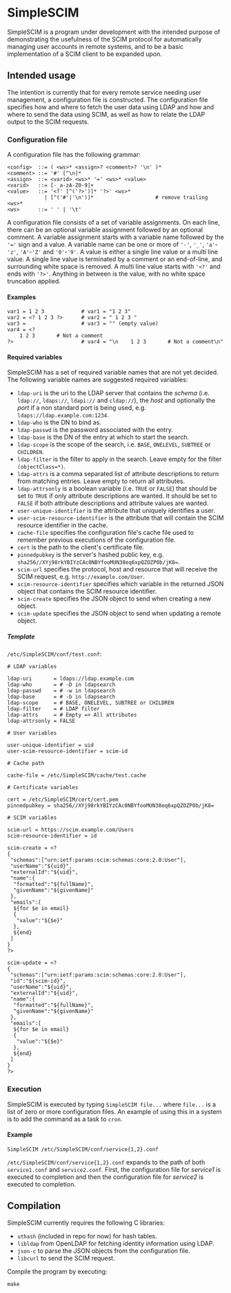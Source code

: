 # SimpleSCIM

SimpleSCIM is a program under development with the intended purpose
of demonstrating the usefulness of the SCIM protocol for
automatically managing user accounts in remote systems, and to be a
basic implementation of a SCIM client to be expanded upon.

## Intended usage

The intention is currently that for every remote service needing
user management, a configuration file is constructed. The
configuration file specifies how and where to fetch the user data
using LDAP and how and where to send the data using SCIM, as well as
how to relate the LDAP output to the SCIM requests.

### Configuration file

A configuration file has the following grammar:

```
<config>  ::= ( <ws>* <assign>? <comment>? '\n' )*
<comment> ::= '#' [^\n]*
<assign>  ::= <varid> <ws>* '=' <ws>* <value>
<varid>   ::= [-_a-zA-Z0-9]+
<value>   ::= '<?' [^('?>')]* '?>' <ws>*
            | [^('#'|'\n')]*                    # remove trailing <ws>*
<ws>      ::= ' ' | '\t'
```

A configuration file consists of a set of variable assignments. On
each line, there can be an optional variable assignment followed by
an optional comment. A variable assignment starts with a variable
name followed by the `'='` sign and a value. A variable name can be
one or more of `'-'`, `'_'`, `'a'`-`'z'`, `'A'`-`'Z'` and
`'0'`-`'9'`. A value is either a single line value or a multi line
value. A single line value is terminated by a comment or an
end-of-line, and surrounding white space is removed. A multi line
value starts with `'<?'` and ends with `'?>'`. Anything in between is
the value, with no white space truncation applied.

#### Examples

```
var1 = 1 2 3            # var1 = "1 2 3"
var2 = <? 1 2 3 ?>      # var2 = " 1 2 3 "
var3 =                  # var3 = "" (empty value)
var4 = <?
    1 2 3       # Not a comment
?>                      # var4 = "\n    1 2 3       # Not a comment\n"
```

#### Required variables

SimpleSCIM has a set of required variable names that are not yet
decided. The following variable names are suggested required
variables:

* `ldap-uri` is the uri to the LDAP server that contains the _schema_
  (i.e. `ldap://`, `ldaps://`, `ldapi://` and `cldap://`), the _host_
  and optionally the _port_ if a non standard port is being used,
  e.g. `ldaps://ldap.example.com:1234`.
* `ldap-who` is the DN to bind as.
* `ldap-passwd` is the password associated with the entry.
* `ldap-base` is the DN of the entry at which to start the search.
* `ldap-scope` is the scope of the search, i.e. `BASE`, `ONELEVEL`,
  `SUBTREE` or `CHILDREN`.
* `ldap-filter` is the filter to apply in the search. Leave empty for
  the filter `(objectClass=*)`.
* `ldap-attrs` is a comma separated list of attribute descriptions to
  return from matching entries. Leave empty to return all attributes.
* `ldap-attrsonly` is a boolean variable (i.e. `TRUE` or `FALSE`)
  that should be set to `TRUE` if only attribute descriptions are
  wanted. It should be set to `FALSE` if both attribute descriptions
  and attribute values are wanted.
* `user-unique-identifier` is the attribute that uniquely identifies
  a user.
* `user-scim-resource-identifier` is the attribute that will contain
  the SCIM resource identifier in the cache.
* `cache-file` specifies the configuration file's cache file used to
  remember previous executions of the configuration file.
* `cert` is the path to the client's certificate file.
* `pinnedpubkey` is the server's hashed public key, e.g.
  `sha256//XYj98rkYBIYzCAc0NBYfooMUN38eq6xpQZOZP0b/jK8=`.
* `scim-url` specifies the protocol, host and resource that will
  receive the SCIM request, e.g. `http://example.com/User`.
* `scim-resource-identifier` specifies which variable in the returned
  JSON object that contains the SCIM resource identifier.
* `scim-create` specifies the JSON object to send when creating a new
  object.
* `scim-update` specifies the JSON object to send when updating a
   remote object.

##### Template

`/etc/SimpleSCIM/conf/test.conf`:

```
# LDAP variables

ldap-uri       = ldaps://ldap.example.com
ldap-who       = # -D in ldapsearch
ldap-passwd    = # -w in ldapsearch
ldap-base      = # -b in ldapsearch
ldap-scope     = # BASE, ONELEVEL, SUBTREE or CHILDREN
ldap-filter    = # LDAP filter
ldap-attrs     = # Empty => All attributes
ldap-attrsonly = FALSE

# User variables

user-unique-identifier = uid
user-scim-resource-identifier = scim-id

# Cache path

cache-file = /etc/SimpleSCIM/cache/test.cache

# Certificate variables

cert = /etc/SimpleSCIM/cert/cert.pem
pinnedpubkey = sha256//XYj98rkYBIYzCAc0NBYfooMUN38eq6xpQZOZP0b/jK8=

# SCIM variables

scim-url = https://scim.example.com/Users
scim-resource-identifier = id

scim-create = <?
{
 "schemas":["urn:ietf:params:scim:schemas:core:2.0:User"],
 "userName":"${uid}",
 "externalId":"${uid}",
 "name":{
  "formatted":"${fullName}",
  "givenName":"${givenName}"
 },
 "emails":[
  ${for $e in email}
  {
   "value":"${$e}"
  },
  ${end}
 ]
}
?>

scim-update = <?
{
 "schemas":["urn:ietf:params:scim:schemas:core:2.0:User"],
 "id":"${scim-id}",
 "userName":"${uid}",
 "externalId":"${uid}",
 "name":{
  "formatted":"${fullName}",
  "givenName":"${givenName}"
 },
 "emails":[
  ${for $e in email}
  {
   "value":"${$e}"
  },
  ${end}
 ]
}
?>
```

### Execution

SimpleSCIM is executed by typing `SimpleSCIM file...` where `file...`
is a list of zero or more configuration files. An example of using
this in a system is to add the command as a task to `cron`.

#### Example

```
SimpleSCIM /etc/SimpleSCIM/conf/service{1,2}.conf
```

`/etc/SimpleSCIM/conf/service{1,2}.conf` expands to the path of both
`service1.conf` and `service2.conf`. First, the configuration file
for *service1* is executed to completion and then the configuration
file for *service2* is executed to completion.

## Compilation

SimpleSCIM currently requires the following C libraries:

* `uthash` (included in repo for now) for hash tables.
* `libldap` from OpenLDAP for fetching identity information using LDAP.
* `json-c` to parse the JSON objects from the configuration file.
* `libcurl` to send the SCIM request.

Compile the program by executing:

`make`

